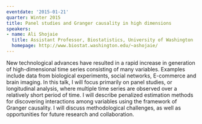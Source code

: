```yaml
---
eventdate: '2015-01-21'
quarter: Winter 2015
title: Panel studies and Granger causality in high dimensions
speakers:
- name: Ali Shojaie
  title: Assistant Professor, Biostatistics, University of Washington
  homepage: http://www.biostat.washington.edu/~ashojaie/
---
```

New technological advances have resulted in a rapid increase in generation of high-dimensional time series consisting of many variables. Examples include data from biological experiments, social networks, E-commerce and brain imaging. In this talk, I will focus primarily on panel studies, or longitudinal analysis, where multiple time series are observed over a relatively short period of time. I will describe penalized estimation methods for discovering interactions among variables using the framework of Granger causality. I will discuss methodological challenges, as well as opportunities for future research and collaboration.